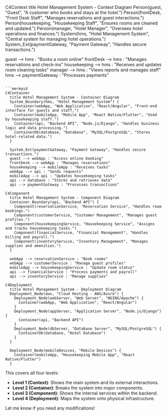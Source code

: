 C4Context
  title Hotel Management System - Context Diagram
  Person(guest, "Guest", "A customer who books and stays at the hotel.")
  Person(frontDesk, "Front Desk Staff", "Manages reservations and guest interactions.")
  Person(housekeeping, "Housekeeping Staff", "Ensures rooms are cleaned and updated.")
  Person(manager, "Hotel Manager", "Oversees hotel operations and finances.")
  System(hms, "Hotel Management System", "Central system for managing hotel operations.")
  System_Ext(paymentGateway, "Payment Gateway", "Handles secure transactions.")
  
  guest --> hms : "Books a room online"
  frontDesk --> hms : "Manages reservations and check-ins"
  housekeeping --> hms : "Receives and updates room cleaning tasks"
  manager --> hms : "Views reports and manages staff"
  hms --> paymentGateway : "Processes payments"
```

```mermaid
C4Container
  title Hotel Management System - Container Diagram
  System_Boundary(hms, "Hotel Management System") {
    Container(webApp, "Web Application", "React/Angular", "Front-end interface for guests and staff.")
    Container(mobileApp, "Mobile App", "React Native/Flutter", "Used by housekeeping staff.")
    Container(api, "Backend API", "Node.js/Django", "Handles business logic and data processing.")
    ContainerDb(database, "Database", "MySQL/PostgreSQL", "Stores hotel-related data.")
  }
  
  System_Ext(paymentGateway, "Payment Gateway", "Handles secure transactions.")
  guest --> webApp : "Access online booking"
  frontDesk --> webApp : "Manages reservations"
  housekeeping --> mobileApp : "Receives tasks"
  webApp --> api : "Sends requests"
  mobileApp --> api : "Updates housekeeping tasks"
  api --> database : "Stores and retrieves data"
  api --> paymentGateway : "Processes transactions"
```

```mermaid
C4Component
  title Hotel Management System - Component Diagram
  Container_Boundary(api, "Backend API") {
    Component(reservationService, "Reservation Service", "Handles room bookings.")
    Component(customerService, "Customer Management", "Manages guest profiles.")
    Component(housekeepingService, "Housekeeping Service", "Assigns and tracks housekeeping tasks.")
    Component(financialService, "Financial Management", "Handles billing and payroll.")
    Component(inventoryService, "Inventory Management", "Manages supplies and amenities.")
  }
  
  webApp --> reservationService : "Book rooms"
  webApp --> customerService : "Manage guest profiles"
  mobileApp --> housekeepingService : "Update room status"
  api --> financialService : "Process payments and payroll"
  api --> inventoryService : "Manage supplies"
```

```mermaid
C4Deployment
  title Hotel Management System - Deployment Diagram
  Deployment_Node(aws, "Cloud Hosting - AWS/Azure") {
    Deployment_Node(webServer, "Web Server", "NGINX/Apache") {
      Container(webApp, "Web Application", "React/Angular")
    }
    Deployment_Node(appServer, "Application Server", "Node.js/Django") {
      Container(api, "Backend API")
    }
    Deployment_Node(dbServer, "Database Server", "MySQL/PostgreSQL") {
      ContainerDb(database, "Hotel Database")
    }
  }
  
  Deployment_Node(mobileDevices, "Mobile Devices") {
    Container(mobileApp, "Housekeeping Mobile App", "React Native/Flutter")
  }
```

This covers all four levels:
- **Level 1 (Context)**: Shows the main system and its external interactions.
- **Level 2 (Container)**: Breaks the system into major components.
- **Level 3 (Component)**: Shows the internal services within the backend.
- **Level 4 (Deployment)**: Maps the system onto physical infrastructure.

Let me know if you need any modifications!
